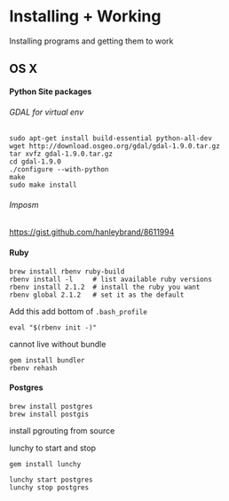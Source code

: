 # Installing + Working
Installing programs and getting them to work

## OS X
#### Python Site packages
######  GDAL for virtual env
```
sudo apt-get install build-essential python-all-dev
wget http://download.osgeo.org/gdal/gdal-1.9.0.tar.gz
tar xvfz gdal-1.9.0.tar.gz
cd gdal-1.9.0
./configure --with-python
make
sudo make install
```
######  Imposm
https://gist.github.com/hanleybrand/8611994

#### Ruby
```
brew install rbenv ruby-build
rbenv install -l     # list available ruby versions
rbenv install 2.1.2  # install the ruby you want
rbenv global 2.1.2   # set it as the default
```
Add this add bottom of `.bash_profile`
```
eval "$(rbenv init -)"
```
cannot live without bundle
```
gem install bundler
rbenv rehash
```

#### Postgres
```
brew install postgres
brew install postgis
```
install pgrouting from source

lunchy to start and stop
```
gem install lunchy

lunchy start postgres
lunchy stop postgres
```


